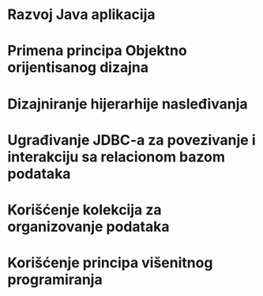 # Razvoj Java aplikacija
# Primena principa Objektno orijentisanog dizajna
# Dizajniranje hijerarhije nasleđivanja
# Ugrađivanje JDBC-a za povezivanje i interakciju sa relacionom bazom podataka
# Korišćenje kolekcija za organizovanje podataka
# Korišćenje principa višenitnog programiranja
